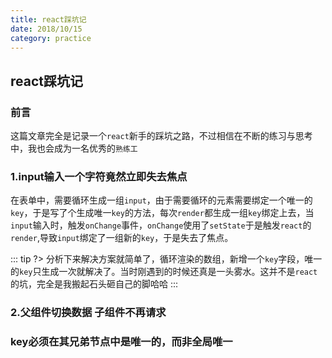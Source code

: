 ```yaml
---
title: react踩坑记
date: 2018/10/15
category: practice
---
```


## react踩坑记

### 前言

这篇文章完全是记录一个`react`新手的踩坑之路，不过相信在不断的练习与思考中，我也会成为一名优秀的`熟练工`

### 1.input输入一个字符竟然立即失去焦点

在表单中，需要循环生成一组`input`，由于需要循环的元素需要绑定一个唯一的`key`，于是写了个生成唯一`key`的方法，每次`render`都生成一组`key`绑定上去，当`input`输入时，触发`onChange`事件，`onChange`使用了`setState`于是触发`react`的`render`,导致`input`绑定了一组新的`key`，于是失去了焦点。

::: tip
?> 分析下来解决方案就简单了，循环渲染的数组，新增一个`key`字段，唯一的`key`只生成一次就解决了。当时刚遇到的时候还真是一头雾水。这并不是`react`的坑，完全是我搬起石头砸自己的脚哈哈
:::

### 2.父组件切换数据 子组件不再请求

### key必须在其兄弟节点中是唯一的，而非全局唯一